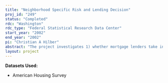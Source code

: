 ```yaml
---
title: "Neighborhood Specific Risk and Lending Decision"
proj_id: "249"
status: "Completed"
rdc: "Washington"
rdc_type: "Federal Statistical Research Data Center"
start_year: "2002"
end_year: "2002"
pi: "Christian A Hilber"
abstract: "The project investigates 1) whether mortgage lenders take into account neighborhood risk when they decide whether to grant or deny a credit, and 2) whether neighborhood risk thereby affects homeownership decisions.  These hypotheses can be tested using a direct measure for neighborhood specific risk from Hilber (2001) and using census-track specific mortgage lending decision data (HMDA-data) and data from the AHS that discloses the census-track of a housing unit.  We can also test whether mortgage lending denials or portfolio diversification considerations are the main reason for why neighborhood risk affects the homeownership decision."
layout: project
---
```


**Datasets Used:**

  - American Housing Survey 

